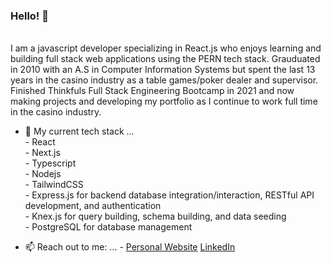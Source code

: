 ### Hello! 👋 

<br> I am a javascript developer specializing in React.js who enjoys learning and building full stack web applications using the PERN tech stack. 
Grauduated in 2010 with an A.S in Computer Information Systems but spent the last 13 years in the casino industry as a table games/poker dealer and supervisor.<br>
Finished Thinkfuls Full Stack Engineering Bootcamp in 2021 and now making projects and developing my portfolio as I continue to work full time in the casino industry. <br>


- 🌱 My current tech stack ...
              <br> -  React
              <br> -  Next.js
              <br> -  Typescript
              <br> -  Nodejs
              <br> -  TailwindCSS 
              <br> -  Express.js for backend database integration/interaction, RESTful API development, and authentication
              <br> -  Knex.js for query building, schema building, and data seeding
              <br> -  PostgreSQL for database management 



- 📫 Reach out to me: ... - [Personal Website](http://www.tomwallacejr.com/) [LinkedIn](https://www.linkedin.com/in/thomaswallacejr/)



